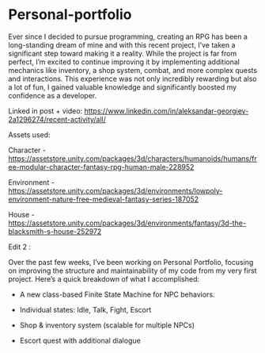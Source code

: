 # Personal-portfolio

Ever since I decided to pursue programming, creating an RPG has been a long-standing dream of mine and with this recent project, I’ve taken a significant step toward making it a reality. While the project is far from perfect, I’m excited to continue improving it by implementing additional mechanics like inventory, a shop system, combat, and more complex quests and interactions. This experience was not only incredibly rewarding but also a lot of fun, I gained valuable knowledge and significantly boosted my confidence as a developer.

Linked in post + video: https://www.linkedin.com/in/aleksandar-georgiev-2a1296274/recent-activity/all/



Assets used:

Character - https://assetstore.unity.com/packages/3d/characters/humanoids/humans/free-modular-character-fantasy-rpg-human-male-228952

Environment - https://assetstore.unity.com/packages/3d/environments/lowpoly-environment-nature-free-medieval-fantasy-series-187052

House - https://assetstore.unity.com/packages/3d/environments/fantasy/3d-the-blacksmith-s-house-252972

Edit 2 :

Over the past few weeks, I’ve been working on Personal Portfolio, focusing on improving the structure and maintainability of my code from my very first project. Here’s a quick breakdown of what I accomplished:



- A new class-based Finite State Machine for NPC behaviors.

- Individual states: Idle, Talk, Fight, Escort

- Shop & inventory system (scalable for multiple NPCs)

- Escort quest with additional dialogue
